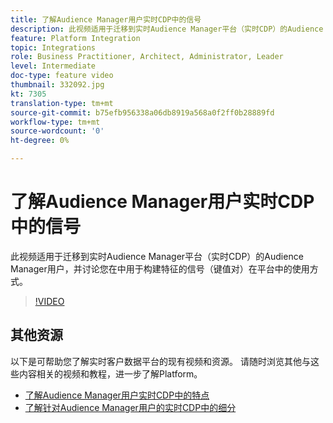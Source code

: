 ```yaml
---
title: 了解Audience Manager用户实时CDP中的信号
description: 此视频适用于迁移到实时Audience Manager平台（实时CDP）的Audience Manager用户，并讨论您在中用于构建特征的信号（键值对）在平台中的使用方式。
feature: Platform Integration
topic: Integrations
role: Business Practitioner, Architect, Administrator, Leader
level: Intermediate
doc-type: feature video
thumbnail: 332092.jpg
kt: 7305
translation-type: tm+mt
source-git-commit: b75efb956338a06db8919a568a0f2ff0b28889fd
workflow-type: tm+mt
source-wordcount: '0'
ht-degree: 0%

---
```



# 了解Audience Manager用户实时CDP中的信号

此视频适用于迁移到实时Audience Manager平台（实时CDP）的Audience Manager用户，并讨论您在中用于构建特征的信号（键值对）在平台中的使用方式。

>[!VIDEO](https://video.tv.adobe.com/v/332092/?quality=12&learn=on)

## 其他资源

以下是可帮助您了解实时客户数据平台的现有视频和资源。 请随时浏览其他与这些内容相关的视频和教程，进一步了解Platform。

* [了解Audience Manager用户实时CDP中的特点](https://experienceleague.adobe.com/docs/audience-manager-learn/tutorials/other-integrations/integrating-with-rtcdp/rtcdp-traits-for-aam-users.html?lang=en#other-integrations)
* [了解针对Audience Manager用户的实时CDP中的细分](https://experienceleague.adobe.com/docs/audience-manager-learn/tutorials/other-integrations/integrating-with-rtcdp/rtcdp-segments-for-aam-users.html?lang=en#other-integrations)
